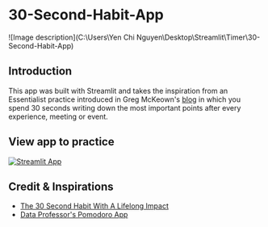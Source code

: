 # 30-Second-Habit-App

![Image description](C:\Users\Yen Chi Nguyen\Desktop\Streamlit\Timer\30-Second-Habit-App) 
## Introduction
This app was built with Streamlit and takes the inspiration from an Essentialist practice introduced in Greg McKeown's [blog](https://gregmckeown.com/30-second-habit-lifelong-impact/) 
in which you spend 30 seconds writing down the most 
important points after every experience, meeting or event. 

## View app to practice
[![Streamlit App](https://static.streamlit.io/badges/streamlit_badge_black_white.svg)](https://nguyenyenchi-30-second-habit-app-app-yxyi4j.streamlitapp.com/)

## Credit & Inspirations
- [The 30 Second Habit With A Lifelong Impact](https://gregmckeown.com/30-second-habit-lifelong-impact/)
- [Data Professor's Pomodoro App](https://github.com/dataprofessor/pomodoro-app)
